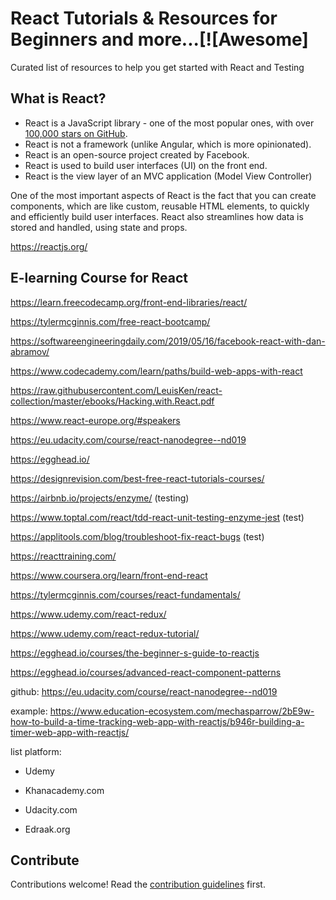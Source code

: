 # React Tutorials & Resources for Beginners and more...[![Awesome]
Curated list of resources to help you get started with React and Testing


## What is React?

* React is a JavaScript library - one of the most popular ones, with over [100,000 stars on GitHub](https://github.com/facebook/react).
* React is not a framework (unlike Angular, which is more opinionated).
* React is an open-source project created by Facebook.
* React is used to build user interfaces (UI) on the front end.
* React is the view layer of an MVC application (Model View Controller)

One of the most important aspects of React is the fact that you can create components, which are like custom, reusable HTML elements, to quickly and efficiently build user interfaces. React also streamlines how data is stored and handled, using state and props.

https://reactjs.org/

## E-learning Course for React

https://learn.freecodecamp.org/front-end-libraries/react/

https://tylermcginnis.com/free-react-bootcamp/

https://softwareengineeringdaily.com/2019/05/16/facebook-react-with-dan-abramov/

https://www.codecademy.com/learn/paths/build-web-apps-with-react

https://raw.githubusercontent.com/LeuisKen/react-collection/master/ebooks/Hacking.with.React.pdf

https://www.react-europe.org/#speakers

https://eu.udacity.com/course/react-nanodegree--nd019

https://egghead.io/

https://designrevision.com/best-free-react-tutorials-courses/

https://airbnb.io/projects/enzyme/ (testing)

https://www.toptal.com/react/tdd-react-unit-testing-enzyme-jest (test)

https://applitools.com/blog/troubleshoot-fix-react-bugs (test)

https://reacttraining.com/

https://www.coursera.org/learn/front-end-react

https://tylermcginnis.com/courses/react-fundamentals/

https://www.udemy.com/react-redux/

https://www.udemy.com/react-redux-tutorial/

https://egghead.io/courses/the-beginner-s-guide-to-reactjs

https://egghead.io/courses/advanced-react-component-patterns


github: 
https://eu.udacity.com/course/react-nanodegree--nd019

example: 
https://www.education-ecosystem.com/mechasparrow/2bE9w-how-to-build-a-time-tracking-web-app-with-reactjs/b946r-building-a-timer-web-app-with-reactjs/


list platform: 
* Udemy

* Khanacademy.com

* Udacity.com

* Edraak.org


## Contribute

Contributions welcome! Read the [contribution guidelines](contributing.md) first.

